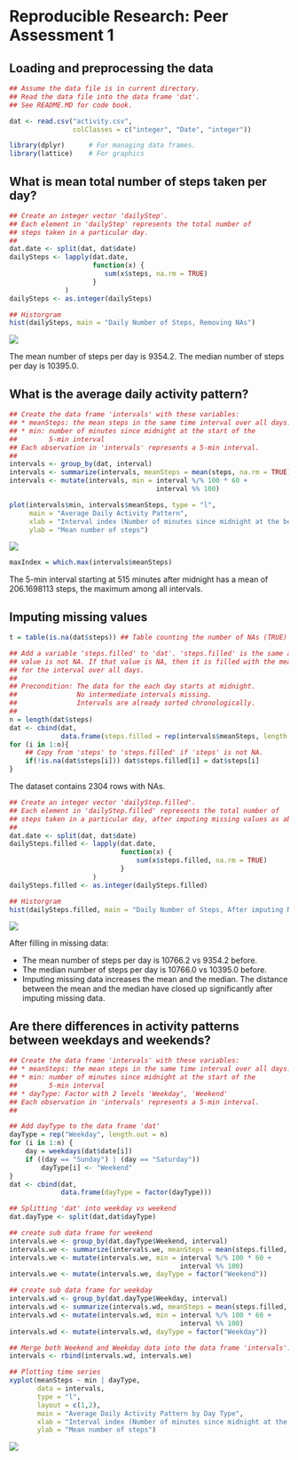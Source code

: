 # Reproducible Research: Peer Assessment 1




## Loading and preprocessing the data


```r
## Assume the data file is in current directory.
## Read the data file into the data frame 'dat'.
## See README.MD for code book.

dat <- read.csv("activity.csv", 
                colClasses = c("integer", "Date", "integer"))

library(dplyr)      # For managing data frames.
library(lattice)    # For graphics
```

## What is mean total number of steps taken per day?


```r
## Create an integer vector 'dailyStep'.
## Each element in 'dailyStep' represents the total number of
## steps taken in a particular day.
## 
dat.date <- split(dat, dat$date)
dailySteps <- lapply(dat.date, 
                     function(x) {
                        sum(x$steps, na.rm = TRUE)
                     }
              )   
dailySteps <- as.integer(dailySteps)

## Historgram
hist(dailySteps, main = "Daily Number of Steps, Removing NAs")
```

![](PA1_template_files/figure-html/TotalStepsPerDay-1.png) 

The mean number of steps per day is 9354.2.
The median number of steps per day is 10395.0.


## What is the average daily activity pattern?


```r
## Create the data frame 'intervals' with these variables:
## * meanSteps: the mean steps in the same time interval over all days.
## * min: number of minutes since midnight at the start of the 
##        5-min interval
## Each observation in 'intervals' represents a 5-min interval.
## 
intervals <- group_by(dat, interval)
intervals <- summarize(intervals, meanSteps = mean(steps, na.rm = TRUE))
intervals <- mutate(intervals, min = interval %/% 100 * 60 +
                                     interval %% 100)

plot(intervals$min, intervals$meanSteps, type = "l",
     main = "Average Daily Activity Pattern",
     xlab = "Interval index (Number of minutes since midnight at the beginning of the 5-min interval)",
     ylab = "Mean number of steps")
```

![](PA1_template_files/figure-html/meanSteps-1.png) 

```r
maxIndex = which.max(intervals$meanSteps)
```

The 5-min interval starting at 515 minutes after midnight
has a mean of 206.1698113 steps, the maximum among all intervals.

## Imputing missing values


```r
t = table(is.na(dat$steps)) ## Table counting the number of NAs (TRUE) and values (FALSE)

## Add a variable 'steps.filled' to 'dat'. 'steps.filled' is the same as 'steps' when that 
## value is not NA. If that value is NA, then it is filled with the mean number of steps 
## for the interval over all days.
##
## Precondition: The data for the each day starts at midnight.
##               No intermediate intervals missing.
##               Intervals are already sorted chronologically.
##
n = length(dat$steps) 
dat <- cbind(dat,
             data.frame(steps.filled = rep(intervals$meanSteps, length.out = n)))
for (i in 1:n){
    ## Copy from 'steps' to 'steps.filled' if 'steps' is not NA.
    if(!is.na(dat$steps[i])) dat$steps.filled[i] = dat$steps[i]
}
```

The dataset contains 2304 rows with NAs.


```r
## Create an integer vector 'dailyStep.filled'.
## Each element in 'dailyStep.filled' represents the total number of
## steps taken in a particular day, after imputing missing values as above. 
## 
dat.date <- split(dat, dat$date)
dailySteps.filled <- lapply(dat.date, 
                            function(x) {
                                sum(x$steps.filled, na.rm = TRUE)
                            }
                     )   
dailySteps.filled <- as.integer(dailySteps.filled)

## Historgram
hist(dailySteps.filled, main = "Daily Number of Steps, After imputing NAs")
```

![](PA1_template_files/figure-html/missing_values-1.png) 

After filling in missing data:  
- The mean number of steps per day is 
10766.2 vs 
9354.2 before.  
- The median number of steps per day is 
10766.0 vs 
10395.0 before.  
- Imputing missing data increases the mean and the median.
The distance between the mean and the median have closed up significantly 
after imputing missing data.

## Are there differences in activity patterns between weekdays and weekends?


```r
## Create the data frame 'intervals' with these variables:
## * meanSteps: the mean steps in the same time interval over all days.
## * min: number of minutes since midnight at the start of the 
##        5-min interval
## * dayType: Factor with 2 levels 'Weekday', 'Weekend'
## Each observation in 'intervals' represents a 5-min interval.
## 

## Add dayType to the data frame 'dat' 
dayType = rep("Weekday", length.out = n)
for (i in 1:n) {
    day = weekdays(dat$date[i])
    if ((day == "Sunday") | (day == "Saturday")) 
        dayType[i] <- "Weekend"
}
dat <- cbind(dat,
             data.frame(dayType = factor(dayType)))

## Splitting 'dat' into weekday vs weekend
dat.dayType <- split(dat,dat$dayType)

## create sub data frame for weekend
intervals.we <- group_by(dat.dayType$Weekend, interval)
intervals.we <- summarize(intervals.we, meanSteps = mean(steps.filled, na.rm = TRUE))
intervals.we <- mutate(intervals.we, min = interval %/% 100 * 60 +
                                           interval %% 100)
intervals.we <- mutate(intervals.we, dayType = factor("Weekend"))

## create sub data frame for weekday
intervals.wd <- group_by(dat.dayType$Weekday, interval)
intervals.wd <- summarize(intervals.wd, meanSteps = mean(steps.filled, na.rm = TRUE))
intervals.wd <- mutate(intervals.wd, min = interval %/% 100 * 60 +
                                           interval %% 100)
intervals.wd <- mutate(intervals.wd, dayType = factor("Weekday"))

## Merge both Weekend and Weekday data into the data frame 'intervals'.
intervals <- rbind(intervals.wd, intervals.we)
```


```r
## Plotting time series
xyplot(meanSteps ~ min | dayType,
       data = intervals,
       type = "l",
       layout = c(1,2),
       main = "Average Daily Activity Pattern by Day Type",
       xlab = "Interval index (Number of minutes since midnight at the beginning of the 5-min interval)",
       ylab = "Mean number of steps")
```

![](PA1_template_files/figure-html/weekday_vs_weekend_plots-1.png) 
